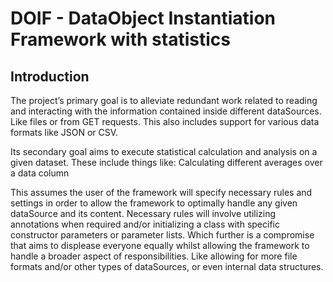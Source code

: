 # DOIF - DataObject Instantiation Framework with statistics

## Introduction
The project’s primary goal is to alleviate redundant work related to reading and interacting
with the information contained inside different dataSources. Like files or from GET requests.
This also includes support for various data formats like JSON or CSV.

Its secondary goal aims to execute statistical calculation and analysis on a given dataset.
These include things like:
Calculating different averages over a data column

This assumes the user of the framework will specify necessary rules and settings in order
to allow the framework to optimally handle any given dataSource and its content.
Necessary rules will involve utilizing annotations when required and/or initializing a
class with specific constructor parameters or parameter lists. Which further is a compromise that aims
to displease everyone equally whilst allowing the framework to handle a broader aspect of responsibilities.
Like allowing for more file formats and/or other types of dataSources, or even internal data structures.
